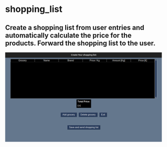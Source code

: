 # shopping_list

## Create a shopping list from user entries and automatically calculate the price for the products. Forward the shopping list to the user.

![alt shopping list](image.png)